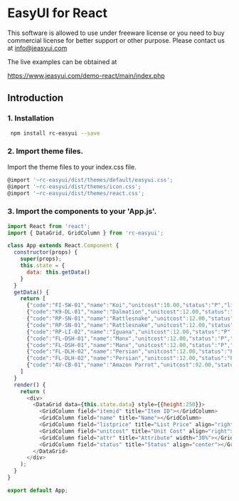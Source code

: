 # EasyUI for React

This software is allowed to use under freeware license or you need to buy commercial license for better support or other purpose.
Please contact us at info@jeasyui.com

The live examples can be obtained at

https://www.jeasyui.com/demo-react/main/index.php

## Introduction
### 1. Installation
```bash
 npm install rc-easyui --save
```

### 2. Import theme files.
Import the theme files to your index.css file.
```js
@import '~rc-easyui/dist/themes/default/easyui.css';
@import '~rc-easyui/dist/themes/icon.css';
@import '~rc-easyui/dist/themes/react.css';
```

### 3. Import the components to your 'App.js'.
```js
import React from 'react';
import { DataGrid, GridColumn } from 'rc-easyui';

class App extends React.Component {
  constructor(props) {
    super(props);
    this.state = {
      data: this.getData()
    }
  }
  getData() {
    return [
      {"code":"FI-SW-01","name":"Koi","unitcost":10.00,"status":"P","listprice":36.50,"attr":"Large","itemid":"EST-1"},
      {"code":"K9-DL-01","name":"Dalmation","unitcost":12.00,"status":"P","listprice":18.50,"attr":"Spotted Adult Female","itemid":"EST-10"},
      {"code":"RP-SN-01","name":"Rattlesnake","unitcost":12.00,"status":"P","listprice":38.50,"attr":"Venomless","itemid":"EST-11"},
      {"code":"RP-SN-01","name":"Rattlesnake","unitcost":12.00,"status":"P","listprice":26.50,"attr":"Rattleless","itemid":"EST-12"},
      {"code":"RP-LI-02","name":"Iguana","unitcost":12.00,"status":"P","listprice":35.50,"attr":"Green Adult","itemid":"EST-13"},
      {"code":"FL-DSH-01","name":"Manx","unitcost":12.00,"status":"P","listprice":158.50,"attr":"Tailless","itemid":"EST-14"},
      {"code":"FL-DSH-01","name":"Manx","unitcost":12.00,"status":"P","listprice":83.50,"attr":"With tail","itemid":"EST-15"},
      {"code":"FL-DLH-02","name":"Persian","unitcost":12.00,"status":"P","listprice":23.50,"attr":"Adult Female","itemid":"EST-16"},
      {"code":"FL-DLH-02","name":"Persian","unitcost":12.00,"status":"P","listprice":89.50,"attr":"Adult Male","itemid":"EST-17"},
      {"code":"AV-CB-01","name":"Amazon Parrot","unitcost":92.00,"status":"P","listprice":63.50,"attr":"Adult Male","itemid":"EST-18"}
    ]
  }
  render() {
    return (
      <div>
        <DataGrid data={this.state.data} style={{height:250}}>
          <GridColumn field="itemid" title="Item ID"></GridColumn>
          <GridColumn field="name" title="Name"></GridColumn>
          <GridColumn field="listprice" title="List Price" align="right"></GridColumn>
          <GridColumn field="unitcost" title="Unit Cost" align="right"></GridColumn>
          <GridColumn field="attr" title="Attribute" width="30%"></GridColumn>
          <GridColumn field="status" title="Status" align="center"></GridColumn>
        </DataGrid>
      </div>
    );
  }
}

export default App;
```